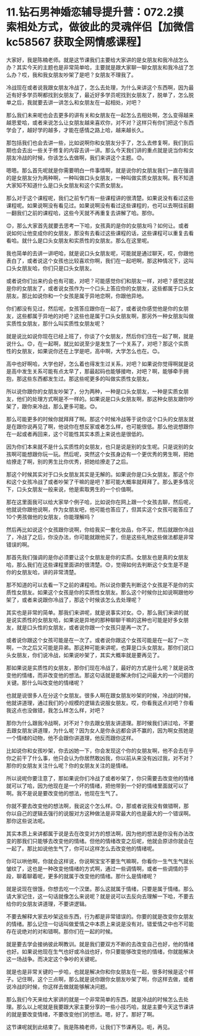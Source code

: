 # 11.钻石男神婚恋辅导提升营：072.2摸索相处方式，做彼此的灵魂伴侣【加微信 kc58567 获取全网情感课程】

大家好，我是陈楠老师。就是这节课我们主要给大家讲的是女朋友和我冷战怎么办？其实今天的主题也是非常简单哈，主要就是跟大家聊一聊女朋友和我冷战了怎么办？哎，我和我女朋友吵架了是吧？女朋友不理我了。

冷战现在或者说我跟女朋友冷战了，怎么去处理，为什么来讲这个东西啊，因为最近有好多学员啊都找到女朋友了，最近好多学员呢找到女朋友了，脱单了，怎么脱单之后，我就要去讲一讲怎么和女朋友在一起相处，对吧？

那么我们未来呢也会去更多的讲有关和女朋友在一起怎么去相处啊，怎么变得越来越恩爱哈，或者来说怎么让女朋友越来喜欢你，对不对？这样只有你们把这个东西学会了，越好学的越多，才能在感情之路上哈，越来越长久。

那包括我们也会去讲一些，比如说啊你和女朋友分手了，怎么去修复啊，我们到后期也会去出一些关于修复的内容去讲一讲。那么今天我们讲的重点就是说当你和女朋友冷战的时候，你该怎么去做啊，我们来讲这个主题。😊。

嗯嗯。那么首先呢就是你需要明白一件事情啊，就是说你的女朋友我们一直在强调的是女朋友分为两种啊，一种叫做口头女朋友，一种叫做实质女朋友啊。我不知道大家知不知道什么是口头女朋友和这个实质女朋友。

那么对于这个课程呢，我们之前专门有一些课程讲的很清楚。如果说没有看过这些课程呢。如果说啊没有看见过。如果说啊没有看过这些课程的，也可以去啊往前翻一翻我们之前的课程哈，这些今天就不再重复去讲解了哈。那你。

😊，那么大家首先就要去思考一下哈，女孩真的是你的女朋友吗？如何让。或者说如何让他变成你的女朋友，那没有去看过这些课程的话，这些课程可以重复去看看哈。就什么是口头女朋友和实质性的女朋友。那么在这里呢。

我也简单的去讲一讲吧哈，就是说口头女朋友呢，可能就是通过聊天，哎，你跟他表白了，或者说这个女孩也比较喜欢你啊，我们在一起吧啊，那这种情况下，这叫口头女朋友哈，你们只是口头女朋友。

或者说你们出来约会也有可能，对吧？可能感觉你们和朋友一样，对吧？感觉这就是你的女朋友了，或者说女孩作为一个口头上答应你的女朋友，这些都属于口头女朋友。那比如说你和一个女孩是属于异地恋啊，你跟他异地。

你们都没有见过，然后呢，女孩答应跟你在一起了，或者说你感觉他是你的女朋友，这些都属于异地的对吧？这些也是属于口头女朋友啊，那另外一种女朋友叫做实质性女朋友，那什么叫实质性女朋友呢？

就是说比如说你现在已经上班了，你谈了个女朋友，然后你们住在一起了啊，就是说什么。😊，在一起啊，就比如说至少是发生了一个关系了，对吧？那这个实质性的女朋友，如果说你还在上学是吧，高中啊，大学怎么也在。😊。

高中也好啊哈，大学也好，怎么着也得发生过关系，对吧？如果说你觉得啊就是说是高中发生关系可能有点太早了，那最起码也能够接吻，对吧？啊，能够牵手拥抱，那这些东西都发生过。那这些呢更多的叫做实质性女朋友。

所以说你跟你的女朋友吵架了，分为两种，一种是口头女朋友，一种是实质女朋友，他们的处理方式啊是不一样的。如果说是口头女朋友啊，那这种女朋友跟你吵架了，跟你来冷战，那么更多可能。😊。

那么可能更多的时候你就拜拜了啊。那这个时候冷战等于说你这个口头的女朋友就是在跟你说再见了啊，他说你在想反家或者怎么样，也可能很低。那么他说想跟你在一起或者再回来，这个可能性其实本质上来说也是很低的。

因为你们本来就不是什么实质性的女朋友，也只是说是别的女生呢。只是说别的女孩啊可能想跟你玩一玩。然后呢，突然这个女孩身边有一个更优秀的男生啊，把她给撩走了啊，别的男生比你优秀，把她给撩走了之后。

那这个时候其实对于口头女朋友其实是无解的。如果说你是口头女朋友。那这个你和这个女孩冷战了或者吵架了干嘛的是吧？那可能大概率就拜拜了。那么更多情况下，口头女朋友一般来说，他是索取男生的一个价值啊。

那在这里面我可以给大家举个例子哈，比如说你在网上跟一个女孩去聊，然后呢，他就说你跟他说啊，作为女朋友吧，他可能也答应了，但其实这个女孩可能答应了10个男孩做他的女朋友，你能理解吗？

然后再比如说这个女孩跟你说啊，你给我买一套化妆品，你不买，然后就跟你冷战了，冷战了之后，你没办法，你可能就跟他买了，但是这些礼物这些做法都是非常错误的啊。

那首先我们强调的是你必须要让这个女朋友是你的实质。女朋友也是真的女朋友哈，那么我们在这些课程里面讲的很清楚。😊，觉得如何去判断这个女生是不是你的女朋友哈，讲的非常清楚。

那不知道的可以去看一下之前的课程哈。所以说你要先判断这个女孩是不是你的实质性女朋友。如果这个女孩是你的实质性女朋友。那么这个时候你比如说啊跟他吵架了，或者来说跟你冷战了，那这个时候该怎么去处理呢？

其实也是非常的简单。那我们来讲呢，就是说事实对女。😊，那么我们来讲的就是说实质性的女朋友哈，如果说是异地的那种聊聊干嘛的这种也可能是好多女朋友，就是口头性的女朋友，或者说你跟一个女孩只是再一次了。

或者说你跟这个女孩可能是在一次了。或者说你跟这个女孩可能是在一起了一次啊，一次之后又可能是异弟。那这种可能来讲呢，也算是口头女朋友。那你们说口头女朋友，你们说冷战，如果说吵架了，其实大概率就是要再见了。

那如果说是实质性的女朋友，那你们现在冷战了，最好的方式是什么呢？就是说改变他的情绪，而非改变他的想法。那这句话就是能解决你们之间最大的一个问题的关键。那什么叫改变他的情绪呢？

也就是说很多人在分这个女朋友。很多人啊在跟女朋友吵架的时候，冷战的时候，他就讲道理，通过我们的小规模的逻辑去说服女朋友。哎，你看我这点对吧？你看我这点也没做错，我怎么样怎么样，对吧？

那你为什么跟我冷战啊，对不对？你去跟女朋友讲道理。那时候我们讲过哈，不要去跟女朋友讲道理，为什么呢？因为女人是你永远都会讲不赢的，因为啊女孩她是一个情绪的动物，他不会跟你讲道理，他反而跟你这样。

比如说你和女孩吵架，你去凶她一下，你会发现这个你的女朋友啊，他不会去在乎你之前干了什么事，他只会认为你居然敢凶我，你以前从来没有凶过我，对不对？那你的女朋友关注什么呢？你的女朋友关注的是情绪。

所以说呢你要注意了，那如果说你们冷战了或者吵架了，你只需要去改变他的情绪就可以了哈，因为他现在是一个坏的情绪，把他带到一个好的情绪里面就可以了啊。我不是说是要改变他的想法，他现在生气了。

你就不要去改变他的想法啊，我说这个怎么样。😊，那或者说我没有做错啊，那你以自己的逻辑去强行的说服对方这种做法是非常最大的也是最大的一个错误啊。那你这些说法呢。

其实本质上来讲都属于说是去在改变对方的想法啊，因为他的想法是你没有办法改变的那我们只能够去改变他的情绪。但他的情绪改变之后呢，他就会原谅你就会在一起了。那比如说他生气了，你可以这样怎么去改变他的情绪呢。

你可以哄他啊，你就会这样说，你说啊宝宝不要生气嘛啊，你看你一生气生气就长皱纹了，这也是一种改变他情绪的方式啊，通过一些调情啊，或者一些调情的手段，聊着聊着呢，更多的就属于改变他的情绪。那什么是情绪呢？

就是说现在很饿，你想去吃一个汉堡。那么这就属于情绪，只要是属于情绪。那么请大家记住，这一句话就像怎么来说呢？就是说可以去反向去理解一下哈，不要去给你的女朋友讲道理，不要讲逻辑。

不要去解释大家去吵架这些东西，行为都是非常错误的。你要的就是改变你女朋友的情绪。那么记住一句话叫做爱情之中本质上来说是没有对。错爱情之中也不可能存在说绝对的对和错啊。那你们在一起的时候。

就是要去学会接纳彼此啊教训。就是我们要双方不断的去改变自己也好，他的情绪也好。如果说他现在生气也好或冷战也好，你只要能够改变他的情绪，你就能解决这一场战争。而决定这个争吵的关键呢。

就是也是非常关键的一步哈，也就是解决你和你女朋友在一起，很多时候是这个样子。记住啊，这个三点啊，那么就是说你跟你女朋友吵架了啊，你这样去做，或者说冷战的时候，你这样去做就能够解决问题。

那么我们今天来给大家讲的就是一个非常简单的东西，就是冷战的时候怎么去处理。那么以上呢就是我要跟大家主要分享的一些小技巧哈，就是主要今天这节课讲的就是要改变情绪，不要改变他们的想法。嗯，好了。那好了啊。

这节课呢就到此结束了。我是陈楠老师，让我们下节课再见。呃，再见。